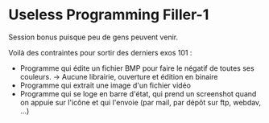 # Useless Programming Filler-1
Session bonus puisque peu de gens peuvent venir. 

Voilà des contraintes pour sortir des derniers exos 101 : 

* Programme qui édite un fichier BMP pour faire le négatif de toutes ses couleurs. -> Aucune librairie, ouverture et édition en binaire 
* Programme qui extrait une image d'un fichier vidéo
* Programme qui se loge en barre d'état, qui prend un screenshot quand on appuie sur l'icône et qui l'envoie (par mail, par dépôt sur ftp, webdav, ...)
